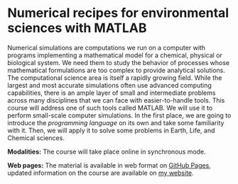 # Numerical recipes for environmental sciences with MATLAB

Numerical simulations are computations we run on a computer with programs implementing a mathematical model for a chemical, physical or biological system. We need them to study the behavior of processes whose mathematical formulations are too complex to provide analytical solutions. The computational science area is itself a rapidly growing field. While the largest and most accurate simulations often use advanced computing capabilities, there is an ample layer of small and intermediate problems across many disciplines that we can face with easier-to-handle tools. This course will address one of such tools called MATLAB. We will use it to perform small-scale computer simulations. In the first place, we are going to introduce the *programming language* on its own and take some familiarity with it. Then, we will apply it to solve some problems in Earth, Life, and Chemical sciences.

**Modalities:** The course will take place online in synchronous mode.

**Web pages:** The material is available in web format on
[GitHub Pages](https://cirdans-home.github.io/recipesforenvsciences2024/intro.html),
updated information on the course are available on [my website](https://fdurastante.github.io/courses/numrecipes2024.html#about).
